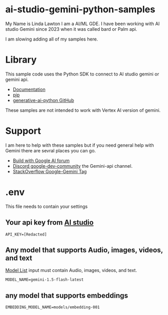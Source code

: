 # ai-studio-gemini-python-samples

My Name is Linda Lawton I am a AI/ML GDE.  I have been working with AI studio Gemini since 2023 when it was called bard or Palm api.

I am slowing adding all of my samples here. 

# Library

This sample code uses the Python SDK to connect to AI studio gemini or gemini api.  

- [Documentation](https://ai.google.dev/gemini-api/docs/downloads)
- [pip](https://pypi.org/project/google-generativeai/)
- [generative-ai-python GitHub](https://github.com/google-gemini/generative-ai-python)

These samples are not intended to work with Vertex AI version of gemini.


# Support

I am here to help with these samples but if you need general help with Gemini there are sevral places you can go.

- [Build with Google AI forum](https://discuss.ai.google.dev/)
- [Discord google-dev-community](https://discord.com/invite/google-dev-community)  the Gemini-api channel.
- [StackOverflow Google-Gemini Tag](https://stackoverflow.com/questions/tagged/google-gemini)

# .env 

This file needs to contain your settings

## Your api key from [AI studio](https://aistudio.google.com/app/apikey)

    API_KEY=[Redacted]

## Any model that supports Audio, images, videos, and text

[Model List](https://ai.google.dev/gemini-api/docs/models/gemini) input must contain Audio, images, videos, and text.

    MODEL_NAME=gemini-1.5-flash-latest

## any model that supports embeddings

    EMBEDDING_MODEL_NAME=models/embedding-001

